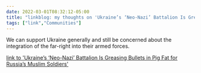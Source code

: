 ```yaml
---
date: 2022-03-01T08:32:12-05:00
title: "linkblog: my thoughts on 'Ukraine’s ‘Neo-Nazi’ Battalion Is Greasing Bullets in Pig Fat for Russia’s Muslim Soldiers'"
tags: ["link","Communities"]
---
```

We can support Ukraine generally and still be concerned about the integration of the far-right into their armed forces.
 
[link to 'Ukraine’s ‘Neo-Nazi’ Battalion Is Greasing Bullets in Pig Fat for Russia’s Muslim Soldiers'](https://www.vice.com/en/article/xgd73j/ukraine-neo-nazi-battalion-azov-bullets-pig-fat-chechen-russia)
